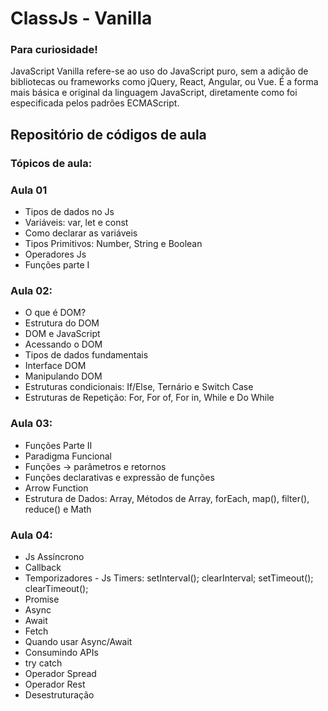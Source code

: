 # ClassJs - Vanilla
### Para curiosidade!
JavaScript Vanilla refere-se ao uso do JavaScript puro, sem a adição de bibliotecas ou frameworks como jQuery, React, Angular, ou Vue. É a forma mais básica e original da linguagem JavaScript, diretamente como foi especificada pelos padrões ECMAScript.

## Repositório de códigos de aula
### Tópicos de aula:
### Aula 01
- Tipos de dados no Js
- Variáveis: var, let e const
- Como declarar as variáveis
- Tipos Primitivos: Number, String e Boolean
- Operadores Js
- Funções parte I

### Aula 02:
- O que é DOM?
- Estrutura do DOM
- DOM e JavaScript
- Acessando o DOM
- Tipos de dados fundamentais
- Interface DOM
- Manipulando DOM
- Estruturas condicionais: If/Else, Ternário e Switch Case
- Estruturas de Repetição: For, For of, For in, While e Do While

### Aula 03:
- Funções Parte II 
- Paradigma Funcional
- Funções -> parâmetros e retornos
- Funções declarativas e expressão de funções 
- Arrow Function
- Estrutura de Dados: Array, Métodos de Array, forEach, map(), filter(), reduce() e Math

### Aula 04:
- Js Assíncrono
- Callback
- Temporizadores - Js Timers: setInterval(); clearInterval; setTimeout(); clearTimeout();
- Promise
- Async
- Await
- Fetch
- Quando usar Async/Await
- Consumindo APIs
- try catch
- Operador Spread
- Operador Rest
- Desestruturação

